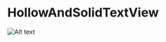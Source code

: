 # HollowAndSolidTextView

![Alt text](https://github.com/EyreGe/HollowAndSolidTextView/raw/master/drawable/xiaoguotu.png)  
